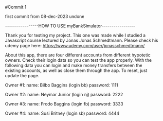 #Commit 1

first commit from 08-dec-2023 undone

-----------------HOW TO USE myBankSimulator-----------------

Thank you for testing my project. This one was made while I studied a Javascript course lectured by Jonas Jonas Schmedtmann. Please check his udemy page here: https://www.udemy.com/user/jonasschmedtmann/

About this app, there are four different accounts from different hypotetic owners. Check their login data so you can test the app properly. With the following data you can login and make money transfers between the existing accounts, as well as close them through the app. To reset, just update the page.

Owner #1:
name: Bilbo Baggins (login bb)
password: 1111

Owner #2:
name: Neymar Junior (login nj)
password: 2222

Owner #3:
name: Frodo Baggins (login fb)
password: 3333

Owner #4:
name: Susi Britney (login sb)
password: 4444
